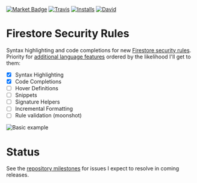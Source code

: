[![Market Badge](https://vsmarketplacebadge.apphb.com/version/toba.vsfire.svg)](https://marketplace.visualstudio.com/items?itemName=toba.vsfire)
[![Travis](https://travis-ci.org/toba/vsfire.svg?branch=master)](https://travis-ci.org/toba/vsfire#)
[![Installs](https://vsmarketplacebadge.apphb.com/installs/toba.vsfire.svg)](https://marketplace.visualstudio.com/items?itemName=toba.vsfire)
[![David](https://david-dm.org/toba/vsfire.svg)](https://david-dm.org/toba/vsfire)

# Firestore Security Rules
Syntax highlighting and code completions for new [Firestore security rules](https://cloud.google.com/firestore/docs/reference/security/). Priority for [additional language features](https://code.visualstudio.com/docs/extensionAPI/language-support) ordered by the likelihood I'll get to them:

- [x] Syntax Highlighting
- [x] Code Completions
- [ ] Hover Definitions
- [ ] Snippets
- [ ] Signature Helpers
- [ ] Incremental Formatting
- [ ] Rule validation (moonshot)

![Basic example](./images/completion.gif)

# Status

See the [repository milestones](https://github.com/toba/vsfire/milestones) for issues I expect to resolve in coming releases.
